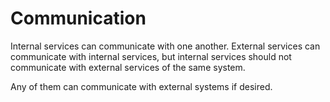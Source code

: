 # Communication

Internal services can communicate with one another. External services
can communicate with internal services, but internal services should
not communicate with external services of the same system.

Any of them can communicate with external systems if desired.

